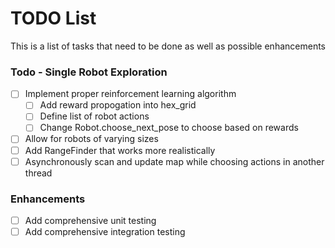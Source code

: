 # TODO List 

This is a list of tasks that need to be done as well as possible enhancements

### Todo - Single Robot Exploration

- [ ] Implement proper reinforcement learning algorithm
    - [ ] Add reward propogation into hex_grid
    - [ ] Define list of robot actions
    - [ ] Change Robot.choose_next_pose to choose based on rewards 
- [ ] Allow for robots of varying sizes
- [ ] Add RangeFinder that works more realistically
- [ ] Asynchronously scan and update map while choosing actions in another thread

### Enhancements

- [ ] Add comprehensive unit testing
- [ ] Add comprehensive integration testing